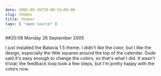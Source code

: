 ```yaml
---
date: 2005-09-26T20:08:51+09:00
slug: themes
title: themes
tags: [ "open source" ]
---
```


##20:08 Monday 26 September 2005

I just installed the Batavia 1.5 theme.  I didn't like the color, but I like the design, especially the little  squares around the top of the calendar.  Dude said it's easy enough to change the colors, so that's what I did.  It wasn't trivial; the feedback loop took a few steps, but I'm pretty happy with the colors now.

